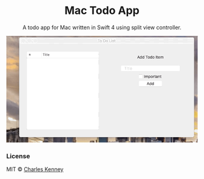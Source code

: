 <h1 align="center">Mac Todo App</h1>
<p align="center">A todo app for Mac written in Swift 4 using split view controller.</p>
<p align="center">
    <img src="assets/demo.gif">
</p>
<h3>License</h3>
<p>MIT © <a href="https://github.com/charliekenney23">Charles Kenney</a></p>
